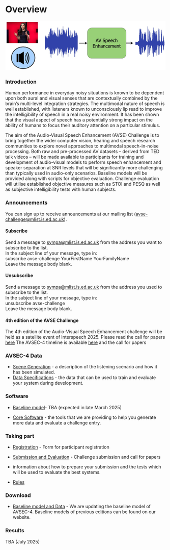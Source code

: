 # Overview

<p align="center">
  <img src="AVSE-challenge-diagram.jpg" alt="diagram" width="700"/>
</p>


### Introduction

Human performance in everyday noisy situations is known to be dependent upon both aural and visual senses that are contextually combined by the brain’s multi-level integration strategies. The multimodal nature of speech is well established, with listeners known to unconsciously lip read to improve the intelligibility of speech in a real noisy environment.  It has been shown that the visual aspect of speech has a potentially strong impact on the ability of humans to focus their auditory attention on a particular stimulus.

The aim of the Audio-Visual Speech Enhancement (AVSE) Challenge is to bring together the wider computer vision, hearing and speech research communities to explore novel approaches to multimodal speech-in-noise processing. Both raw and pre-processed AV datasets – derived from TED talk videos – will be made available to participants for training and development of audio-visual models to perform speech enhancement and speaker separation at SNR levels that will be significantly more challenging than typically used in audio-only scenarios. Baseline models will be provided along with scripts for objective evaluation. Challenge evaluation will utilise established objective measures such as STOI and PESQ as well as subjective intelligibility tests with human subjects.

### Announcements

You can sign up to receive announcements at our mailing list (avse-challenge@mlist.is.ed.ac.uk).

#### Subscribe
Send a message to sympa@mlist.is.ed.ac.uk from the address you want to subscribe to the list.  
In the subject line of your message, type in:  
subscribe avse-challenge YourFirstName YourFamilyName  
Leave the message body blank.

#### Unsubscribe
Send a message to sympa@mlist.is.ed.ac.uk from the address you used to subscribe to the list.  
In the subject line of your message, type in:  
unsubscribe avse-challenge  
Leave the message body blank.

#### 4th edition of the AVSE Challenge

The 4th edition of the Audio-Visual Speech Enhancement challenge will be held as a satellite event of Interspeech 2025.
Please read the call for papers [here](getting-started/call-for-papers.md)
The AVSEC-4 timeline is available [here](important-dates.md) and the call for papers

### AVSEC-4 Data

- [Scene Generation](/challenge-data/scene-gen.md) - a description of the listening scenario and how it has been simulated.
- [Data Specifications](/challenge-data/data-spec.md)  - the data that can be used to train and evaluate your system during development.

### Software
- [Baseline model](/software/baseline.md)- TBA  (expected in late March 2025)

[//]: # (- a fully functioning baseline model is provided to challenge participants)
- [Core Software](/software/core.md) - the tools that we are providing to help you generate more data and evaluate a challenge entry.

### Taking part
- [Registration](/getting-started/register.md) - Form for participant registration
- [Submission and Evaluation](/getting-started/submission.md)  - Challenge submission and call for papers

- information about how to prepare your submission and the tests which will be used to evaluate the best systems.
- [Rules](/getting-started/rules.md)

[//]: # (- the rules to which all challenge entries must adhere.)

### Download
- [Baseline model and Data](/download.md) - We are updating the baseline model of AVSEC-4. Baseline models of previous editions can be found on our website. 

[//]: # (- #software and challenge data can be downloaded from here)

### Results

TBA (July 2025)

[//]: # (- [Listening test]&#40;/results.md&#41;)
[//]: # (- [Leaderboard]&#40;/leaderboard.md&#41;)
